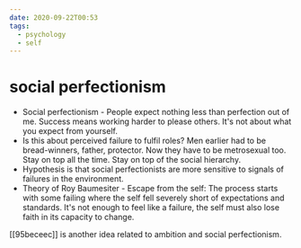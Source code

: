 ```yaml
---
date: 2020-09-22T00:53
tags: 
  - psychology
  - self
---
```


# social perfectionism


- Social perfectionism - People expect nothing less than perfection out of me. Success means working harder to please others. It's not about what you expect from yourself.
- Is this about perceived failure to fulfil roles? Men earlier had to be bread-winners, father, protector. Now they have to be metrosexual too. Stay on top all the time. Stay on top of the social hierarchy.
- Hypothesis is that social perfectionists are more sensitive to signals of failures in the environment. 
- Theory of Roy Baumesiter - Escape from the self: The process starts with some failing where the self fell severely short of expectations and standards. It's not enough to feel like a failure, the self must also lose faith in its capacity to change.

[[95beceec]] is another idea related to ambition and social perfectionism.
